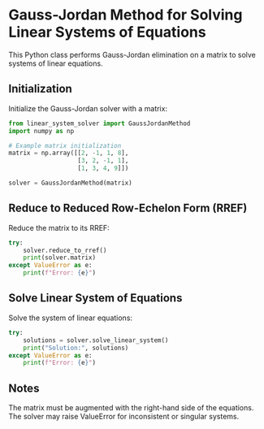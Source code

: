 # Gauss-Jordan Method for Solving Linear Systems of Equations

This Python class performs Gauss-Jordan elimination on a matrix to solve systems of linear equations.

## Initialization
Initialize the Gauss-Jordan solver with a matrix:

```python
from linear_system_solver import GaussJordanMethod
import numpy as np

# Example matrix initialization
matrix = np.array([[2, -1, 1, 8],
                   [3, 2, -1, 1],
                   [1, 3, 4, 9]])

solver = GaussJordanMethod(matrix)
```
## Reduce to Reduced Row-Echelon Form (RREF)
Reduce the matrix to its RREF:

```python
try:
    solver.reduce_to_rref()
    print(solver.matrix)
except ValueError as e:
    print(f"Error: {e}")
```

## Solve Linear System of Equations
Solve the system of linear equations:

```python
try:
    solutions = solver.solve_linear_system()
    print("Solution:", solutions)
except ValueError as e:
    print(f"Error: {e}")
```    
## Notes
The matrix must be augmented with the right-hand side of the equations. </br>
The solver may raise ValueError for inconsistent or singular systems.